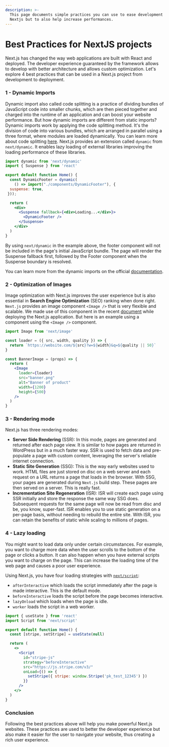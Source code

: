 ```yaml
---
description: >-
  This page documents simple practices you can use to ease development flow with
  Nextjs but to also help increase performances.
---
```


# Best Practices for NextJS projects

Next.js has changed the way web applications are built with React and deployed. The developer experience guaranteed by the framework allows to develop with better architecture and allows custom optimization. Let's explore 4 best practices that can be used in a Next.js project from development to deployment.

### 1 - Dynamic Imports

Dynamic import also called code splitting is a practice of dividing bundles of JavaScript code into smaller chunks, which are then pieced together and charged into the runtime of an application and can boost your website performance. But how dynamic imports are different from static imports? Dynamic imports work by applying the code splitting method. It's the division of code into various bundles, which are arranged in parallel using a three format, where modules are loaded dynamically. You can learn more about code splitting [here](https://nextjs.org/learn/foundations/how-nextjs-works/code-splitting). Next.js provides an extension called `dynamic` from `next/dynamic`. It enables lazy loading of external libraries improving the loading performance of these libraries.

```jsx
import dynamic from 'next/dynamic'
import { Suspense } from 'react'

export default function Home() {
  const DynamicFooter = dynamic(
    () => import("./components/DynamicFooter"), {
  suspense: true,
 }));

  return (
    <div>
      <Suspense fallback={<div>Loading...</div>}>
        <DynamicFooter />
      </Suspense>
    </div>
  )
}
```

By using `next/dynamic` in the example above, the footer component will not be included in the page's initial JavaScript bundle. The page will render the Suspense fallback first, followed by the Footer component when the Suspense boundary is resolved.

You can learn more from the dynamic imports on the official [documentation](https://nextjs.org/docs/advanced-features/dynamic-import).

### 2 - Optimization of Images

Image optimization with Next.js improves the user experience but is also essential in **Search Engine Optimization** (SEO) ranking when done right. `Next.js` provides an image component `<Image />` that is very flexible and scalable. We made use of this component in the recent [document](https://docs.appseed.us/technologies/next-js/deploy-a-next.js-application-on-netlify) while deploying the Next.js application. But here is an example using a component using the `<Image />` component.

```jsx
import Image from 'next/image'

const loader = ({ src, width, quality }) => {
  return `https://website.com/${src}?w=${width}&q=${quality || 50}`
}

const BannerImage = (props) => {
  return (
    <Image
      loader={loader}
      src="banner.png"
      alt="Banner of product"
      width={1200}
      height={500}
    />
  )
}
```

### 3 - Rendering mode

Next.js has three rendering modes:

* **Server Side Rendering** (SSR): In this mode, pages are generated and returned after each page view. It is similar to how pages are returned in WordPress but in a much faster way. SSR is used to fetch data and pre-populate a page with custom content, leveraging the server's reliable internet connection.
* **Static Site Generation** (SSG): This is the way early websites used to work. HTML files are just stored on disc on a web server and each request on a URL returns a page that loads in the browser. With SSG, your pages are generated during `Next.js` build step. These pages are then served on a server. This is really fast.
* **Incrementation Site Regeneration** (ISR): ISR will create each page using SSR initially and store the response the same way SSG does. Subsequent requests for the same page will now be read from disc and be, you know, super-fast. ISR enables you to use static generation on a per-page basis, without needing to rebuild the entire site. With ISR, you can retain the benefits of static while scaling to millions of pages.

### 4 - Lazy loading

You might want to load data only under certain circumstances. For example, you want to charge more data when the user scrolls to the bottom of the page or clicks a button. It can also happen when you have external scripts you want to charge on the page. This can increase the loading time of the web page and causes a poor user experience.

Using Next.js, you have four loading strategies with [`next/script`](https://nextjs.org/docs/api-reference/next/script):

* `afterInteractive` which loads the script immediately after the page is made interactive. This is the default mode.
* `beforeInteractive` loads the script before the page becomes interactive.
* `lazyOnload` which loads when the page is idle.
* `worker` loads the script in a web worker.

```jsx
import { useState } from 'react'
import Script from 'next/script'

export default function Home() {
  const [stripe, setStripe] = useState(null)

  return (
    <>
      <Script
        id="stripe-js"
        strategy="beforeInteractive"
        src="https://js.stripe.com/v3/"
        onLoad={() => {
          setStripe({ stripe: window.Stripe('pk_test_12345') })
        }}
      />
    </>
  )
}
```

### Conclusion

Following the best practices above will help you make powerful Next.js websites. These practices are used to better the developer experience but also make it easier for the user to navigate your website, thus creating a rich user experience.
